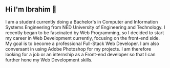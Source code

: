 ## Hi I'm Ibrahim 👋


I am a student currently doing a Bachelor's in Computer and Information Systems Engineering from NED University of Engineering and Technology. I recently began to be fascinated by Web Programming, so I decided to start my career in Web Development currently, focusing on the front-end side. My goal is to become a professional Full-Stack Web Developer. I am also conversant in using Adobe Photoshop for my projects. I am therefore looking for a job or an internship as a Front-end developer so that I can further hone my Web Development skills.
<!--
**ibrahimrehman1/ibrahimrehman1** is a ✨ _special_ ✨ repository because its `README.md` (this file) appears on your GitHub profile.

Here are some ideas to get you started:

- 🔭 I’m currently working on ...
- 🌱 I’m currently learning ...
- 👯 I’m looking to collaborate on ...
- 🤔 I’m looking for help with ...
- 💬 Ask me about ...
- 📫 How to reach me: ...
- 😄 Pronouns: ...
- ⚡ Fun fact: ...
-->
